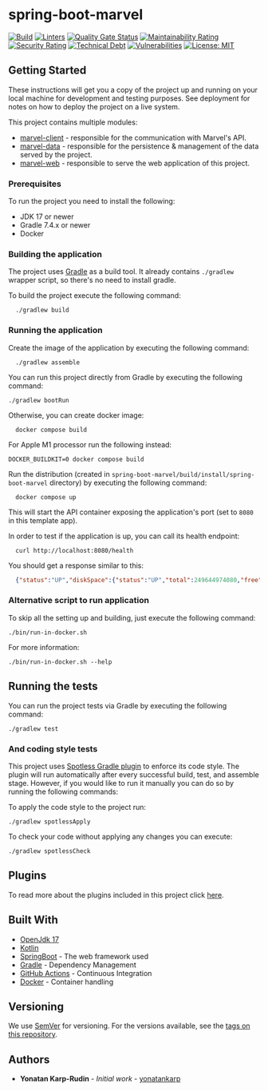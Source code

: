 # spring-boot-marvel

[![Build](https://github.com/yonatankarp/spring-boot-marvel/actions/workflows/ci.yml/badge.svg)](https://github.com/yonatankarp/spring-boot-marvel/actions/workflows/ci.yml)
[![Linters](https://github.com/yonatankarp/spring-boot-marvel/actions/workflows/linting.yml/badge.svg)](https://github.com/yonatankarp/spring-boot-marvel/actions/workflows/linting.yml)
[![Quality Gate Status](https://sonarcloud.io/api/project_badges/measure?project=yonatankarp_spring-boot-marvel&metric=alert_status)](https://sonarcloud.io/summary/new_code?id=yonatankarp_spring-boot-marvel)
[![Maintainability Rating](https://sonarcloud.io/api/project_badges/measure?project=yonatankarp_spring-boot-marvel&metric=sqale_rating)](https://sonarcloud.io/summary/new_code?id=yonatankarp_spring-boot-marvel)
[![Security Rating](https://sonarcloud.io/api/project_badges/measure?project=yonatankarp_spring-boot-marvel&metric=security_rating)](https://sonarcloud.io/summary/new_code?id=yonatankarp_spring-boot-marvel)
[![Technical Debt](https://sonarcloud.io/api/project_badges/measure?project=yonatankarp_spring-boot-marvel&metric=sqale_index)](https://sonarcloud.io/summary/new_code?id=yonatankarp_spring-boot-marvel)
[![Vulnerabilities](https://sonarcloud.io/api/project_badges/measure?project=yonatankarp_spring-boot-marvel&metric=vulnerabilities)](https://sonarcloud.io/summary/new_code?id=yonatankarp_spring-boot-marvel)
[![License: MIT](https://img.shields.io/badge/License-MIT-yellow.svg)](https://opensource.org/licenses/MIT)

## Getting Started

These instructions will get you a copy of the project up and running on your
local machine for development and testing purposes. See deployment for notes on
how to deploy the project on a live system.

This project contains multiple modules:

- [marvel-client](./marvel-client/README.md) - responsible for the communication
with Marvel's API.
- [marvel-data](./marvel-data/README.md) - responsible for the persistence &
management of the data served by the project.
- [marvel-web](./marvel-web/README.md) - responsible to serve the web
application of this project.

### Prerequisites

To run the project you need to install the following:

- JDK 17 or newer
- Gradle 7.4.x or newer
- Docker

### Building the application

The project uses [Gradle](https://gradle.org) as a build tool. It already contains
`./gradlew` wrapper script, so there's no need to install gradle.

To build the project execute the following command:

```shell
  ./gradlew build
```

### Running the application

Create the image of the application by executing the following command:

```shell
  ./gradlew assemble
```

You can run this project directly from Gradle by executing the following
command:

```shell
./gradlew bootRun
```

Otherwise, you can create docker image:

```shell
  docker compose build
```

For Apple M1 processor run the following instead:

```shell
DOCKER_BUILDKIT=0 docker compose build
```

Run the distribution (created in `spring-boot-marvel/build/install/spring-boot-marvel`
directory) by executing the following command:

```shell
  docker compose up
```

This will start the API container exposing the application's port
(set to `8080` in this template app).

In order to test if the application is up, you can call its health endpoint:

```shell
  curl http://localhost:8080/health
```

You should get a response similar to this:

```json
  {"status":"UP","diskSpace":{"status":"UP","total":249644974080,"free":137188298752,"threshold":10485760}}
```

### Alternative script to run application

To skip all the setting up and building, just execute the following command:

```shell
./bin/run-in-docker.sh
```

For more information:

```shell
./bin/run-in-docker.sh --help
```

## Running the tests

You can run the project tests via Gradle by executing the following command:

```shell
./gradlew test
```

### And coding style tests

This project uses [Spotless Gradle plugin](https://github.com/diffplug/spotless)
to enforce its code style. The plugin will run automatically after every
successful build, test, and assemble stage. However, if you would like to run
it manually you can do so by running the following commands:

To apply the code style to the project run:

```shell
./gradlew spotlessApply
```

To check your code without applying any changes you can execute:

```shell
./gradlew spotlessCheck
```

## Plugins

To read more about the plugins included in this project click
[here](./docs/plugins.md).

## Built With

- [OpenJdk 17](https://openjdk.java.net/projects/jdk/17/)
- [Kotlin](https://kotlinlang.org/)
- [SpringBoot](https://spring.io/projects/spring-boot) - The web framework used
- [Gradle](https://gradle.org/) - Dependency Management
- [GitHub Actions](https://docs.github.com/en/actions) - Continuous Integration
- [Docker](https://www.docker.com/) - Container handling

## Versioning

We use [SemVer](http://semver.org/) for versioning. For the versions available,
see the [tags on this repository](https://github.com/your/project/tags).

## Authors

- **Yonatan Karp-Rudin** - *Initial work* - [yonatankarp](https://github.com/yonatankarp)

